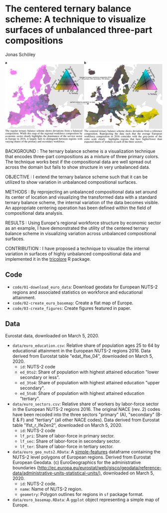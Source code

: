 The centered ternary balance scheme: A technique to visualize surfaces of unbalanced three-part compositions
================
Jonas Schöley

![](teaser.png)

BACKGROUND
  : The ternary balance scheme is a visualization technique that encodes three-part compositions as a mixture of three primary colors. The technique works best if the compositional data are well spread out across the domain but fails to show structure in very unbalanced data.

OBJECTIVE
  : I extend the ternary balance scheme such that it can be utilized to show variation in unbalanced compositional surfaces.

METHODS
  : By reprojecting an unbalanced compositional data set around its center of location and visualizing the transformed data with a standard ternary balance scheme, the internal variation of the data becomes visible. An appropriate centering operation has been defined within the field of compositional data analysis.

RESULTS
  : Using Europe's regional workforce structure by economic sector as an example, I have demonstrated the utility of the centered ternary balance scheme in visualizing variation across unbalanced compositional surfaces.

CONTRIBUTION
  : I have proposed a technique to visualize the internal variation in surfaces of highly unbalanced compositional data and implemented it in the [tricolore](https://cran.r-project.org/web/packages/tricolore/index.html) R package.

## Code

- `code/01-download_euro_data`: Download geodata for European NUTS-2 regions and associated statistics on workforce and educational attainment.
- `code/02-create_euro_basemap`: Create a flat map of Europe.
- `code/03-create_figures`: Create figures featured in paper.

## Data

Eurostat data, downloaded on March 5, 2020.

- `data/euro_education.csv`: Relative share of population ages 25 to 64 by educational attainment in the European NUTS-2 regions 2016. Data derived from Eurostat table "edat_lfse_04", downloaded on March 5, 2020.
  - `id`: NUTS-2 code
  - `ed_0to2`: Share of population with highest attained education "lower secondary or less".
  - `ed_3to4`: Share of population with highest attained education "upper secondary".
  - `ed_5to8`: Share of population with highest attained education "tertiary".
- `data/euro_sectors.csv`: Relative share of workers by labor-force sector in the European NUTS-2 regions 2016. The original NACE (rev. 2) codes have been recoded into the three sectors "primary" (A), "secondary" (B-E & F) and "tertiary" (all other NACE codes). Data derived from Eurostat table "lfst_r_lfe2en2", downloaded on March 5, 2020.
  - `id`: NUTS-2 code
  - `lf_pri`: Share of labor-force in primary sector.
  - `lf_sec`: Share of labor-force in secondary sector.
  - `lf_ter`: Share of labor-force in tertiary sector.
- `data/euro_geo_nuts2.RData`: A [simple-features](https://cran.r-project.org/package=sf) dataframe containing the NUTS-2 level polygons of European regions. Derived from Eurostat European Geodata. (c) EuroGeographics for the administrative boundaries (http://ec.europa.eu/eurostat/web/gisco/geodata/reference-data/administrative-units-statistical-units/), downloaded on March 5, 2020.
  - `id`: NUTS-2 code.
  - `name`: Name of NUTS-2 region.
  - `geometry`: Polygon outlines for regions in `sf` package format.
- `data/euro_basemap.RData`: A `ggplot` object representing a simple map of Europe.
